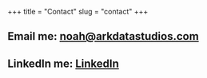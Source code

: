 +++
title = "Contact"
slug = "contact"
+++

## Email me: noah@arkdatastudios.com

## LinkedIn me: [LinkedIn](https://www.linkedin.com/in/noah-pitts/)


